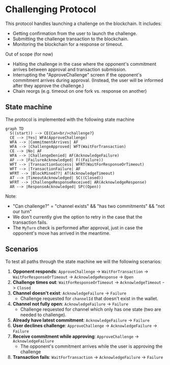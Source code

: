 # Challenging Protocol

This protocol handles launching a challenge on the blockchain. It includes:

- Getting confirmation from the user to launch the challenge.
- Submitting the challenge transaction to the blockchain.
- Monitoring the blockchain for a response or timeout.

Out of scope (for now)

- Halting the challenge in the case where the opponent's commitment arrives between approval and transaction submission.
- Interrupting the "ApproveChallenge" screen if the opponent's commitment arrives during approval. (Instead, the user will be informed after they approve the challenge.)
- Chain reorgs (e.g. timeout on one fork vs. response on another)

## State machine

The protocol is implemented with the following state machine

```mermaid
graph TD
  S((start)) --> CE{Can<br/>challenge?}
  CE --> |Yes| WFA(ApproveChallenge)
  WFA --> |CommitmentArrives| AF
  WFA --> |ChallengeApproved| WFT(WaitForTransaction)
  CE --> |No| AF
  WFA --> |ChallengeDenied| AF(AcknowledgeFailure)
  AF --> |FailureAcknowledged| F((Failure))
  WFT --> |TransactionSuccess| WFRT(WaitForResponseOrTimeout)
  WFT --> |TransactionFailure| AF
  WFRT --> |BlockMined??| AT(AcknowledgeTimeout)
  AT --> |TimeoutAcknowledged| SC((Closed))
  WFRT --> |ChallengeResponseReceived| AR(AcknowledgeResponse)
  AR --> |ResponseAcknowledged| SP((Open))
```

Note:

- "Can challenge?" = "channel exists" && "has two commitments" && "not our turn"
- We don't currently give the option to retry in the case that the transaction fails.
- The `MyTurn` check is performed after approval, just in case the opponent's move has arrived in the meantime.

## Scenarios

To test all paths through the state machine we will the following scenarios:

1. **Opponent responds**: `ApproveChallenge` -> `WaitForTransaction` -> `WaitForResponseOrTimeout`
   -> `AcknowledgeResponse` -> `Open`
2. **Challenge times out**: `WaitForResponseOrTimeout` -> `AcknowledgeTimeout` -> `Closed`
3. **Channel doesn't exist**: `AcknowledgeFailure` -> `Failure`
   - Challenge requested for `channelId` that doesn't exist in the wallet.
4. **Channel not fully open**: `AcknowledgeFailure` -> `Failure`
   - Challenge requested for channel which only has one state (two are needed to challenge).
5. **Already have latest commitment**: `AcknowledgeFailure` -> `Failure`
6. **User declines challenge**: `ApproveChallenge` -> `AcknowledgeFailure` -> `Failure`
7. **Receive commitment while approving**: `ApproveChallenge` -> `AcknowledgeFailure`
   - The opponent's commitment arrives while the user is approving the challenge
8. **Transaction fails**: `WaitForTransaction` -> `AcknowledgeFailure` -> `Failure`

